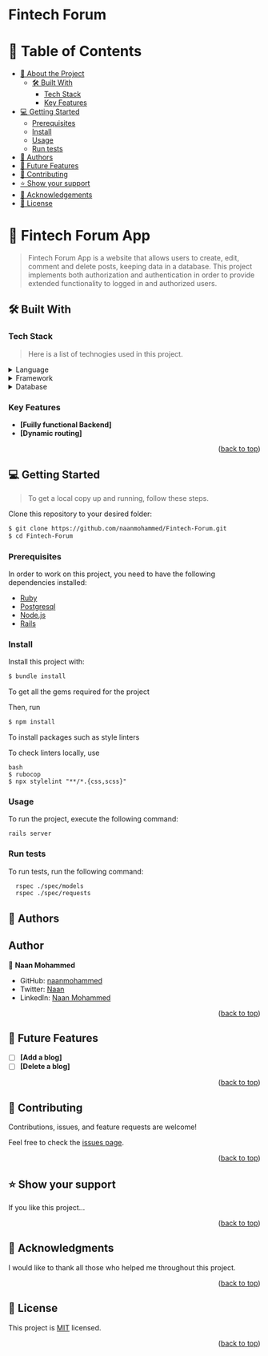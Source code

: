 # Fintech Forum


# 📗 Table of Contents

- [📖 About the Project](#about-project)
  - [🛠 Built With](#built-with)
    - [Tech Stack](#tech-stack)
    - [Key Features](#key-features)
  <!-- - [🚀 Live Demo](#live-demo) -->
- [💻 Getting Started](#getting-started)
  - [Prerequisites](#prerequisites)
  - [Install](#install)
  - [Usage](#usage)
  - [Run tests](#run-tests)
- [👥 Authors](#authors)
- [🔭 Future Features](#future-features)
- [🤝 Contributing](#contributing)
- [⭐️ Show your support](#support)
- [🙏 Acknowledgements](#acknowledgements)
- [📝 License](#license)




# 📖 Fintech Forum App <a name="about-project"></a>

> Fintech Forum App is a website that allows users to create, edit, comment and delete posts, keeping data in a database. This project implements both authorization and authentication in order to provide extended functionality to logged in and authorized users.



## 🛠 Built With <a name="built-with"></a>



### Tech Stack <a name="tech-stack"></a>

> Here is a list of technogies used in this project.

<details>
  <summary>Language</summary>
  <ul>
    <li><a href="https://rubylang.org/">Ruby</a></li>
    <li><a href="https://developer.mozilla.org/">HTML</a></li>
    <li><a href="https://developer.mozilla.org/">CSS</a></li>
  </ul>
</details>

<details>
  <summary>Framework</summary>
  <ul>
    <li><a href="https://guides.rubyonrails.org/">Ruby on rails</a></li>
  </ul>
</details>

<details>
<summary>Database</summary>
  <ul>
    <li><a href="https://www.postgresql.org/">PostgreSQL</a></li>
  </ul>
</details>



### Key Features <a name="key-features"></a>

- **[Fuilly functional Backend]**
- **[Dynamic routing]**

<p align="right">(<a href="#readme-top">back to top</a>)</p>


<!-- ## 🚀 Live Demo <a name="live-demo"></a>

- [Coming soon...]()

<p align="right">(<a href="#readme-top">back to top</a>)</p> -->




## 💻 Getting Started <a name="getting-started"></a>

> To get a local copy up and running, follow these steps.

Clone this repository to your desired folder:

```bash
$ git clone https://github.com/naanmohammed/Fintech-Forum.git
$ cd Fintech-Forum
```



### Prerequisites

In order to work on this project, you need to have the following dependencies installed:

- [Ruby](https://www.ruby-lang.org/en/)
- [Postgresql](https://www.postgresql.org/)
- [Node.js](https://nodejs.org/en/)
- [Rails](https://rubyonrails.org/)



### Install

Install this project with:

```bash
$ bundle install
```

To get all the gems required for the project

Then, run

```bash
$ npm install
```

To install packages such as style linters

To check linters locally, use

```
bash
$ rubocop
$ npx stylelint "**/*.{css,scss}"
```



### Usage

To run the project, execute the following command:

```
rails server
```



### Run tests

To run tests, run the following command:

  ```sh
    rspec ./spec/models
    rspec ./spec/requests
  ```



## 👥 Authors <a name="authors"></a>

## Author

👤 **Naan Mohammed**

- GitHub: [naanmohammed](https://github.com/naanmohammed)
- Twitter: [Naan](https://twitter.com/_naanahmed)
- LinkedIn: [Naan Mohammed](https://www.linkedin.com/in/naanahmed)

<p align="right">(<a href="#readme-top">back to top</a>)</p>




## 🔭 Future Features <a name="future-features"></a>

- [ ] **[Add a blog]**
- [ ] **[Delete a blog]**

<p align="right">(<a href="#readme-top">back to top</a>)</p>




## 🤝 Contributing <a name="contributing"></a>

Contributions, issues, and feature requests are welcome!

Feel free to check the [issues page](../../issues/).

<p align="right">(<a href="#readme-top">back to top</a>)</p>




## ⭐️ Show your support <a name="support"></a>

If you like this project...

<p align="right">(<a href="#readme-top">back to top</a>)</p>




## 🙏 Acknowledgments <a name="acknowledgements"></a>

I would like to thank all those who helped me throughout this project.

<p align="right">(<a href="#readme-top">back to top</a>)</p>


## 📝 License <a name="license"></a>

This project is [MIT](./LICENSE) licensed.

<p align="right">(<a href="#readme-top">back to top</a>)</p>
